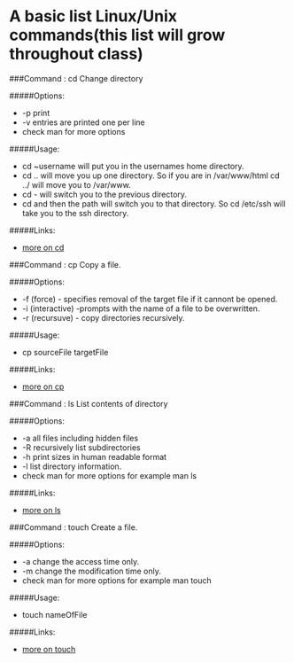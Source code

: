 A basic list Linux/Unix commands(this list will grow throughout class)
====

###Command : cd
Change directory

#####Options:
* -p print
* -v entries are printed one per line
* check man for more options

#####Usage:
* cd ~username will put you in the usernames home directory.
* cd .. will move you up one directory. So if you are in /var/www/html cd ../ will move you to /var/www.
* cd - will switch you to the previous directory.
* cd and then the path will switch you to that directory. So cd /etc/ssh will take you to the ssh directory.

#####Links:
* [more on cd](https://kb.iu.edu/d/afsk#cd)

###Command : cp
Copy a file.  

#####Options:
* -f (force) - specifies removal of the target file if it cannont be opened.
* -i (interactive) -prompts with the name of a file to be overwritten.
* -r (recursuve) - copy directories recursively.

#####Usage:
* cp sourceFile targetFile
 
#####Links:
* [more on cp](http://www.tecmint.com/15-basic-ls-command-examples-in-linux/)


###Command : ls
List contents of directory

#####Options:
* -a all files including hidden files
* -R recursively list subdirectories
* -h print sizes in human readable format
* -l list directory information. 
* check man for more options for example man ls

#####Links:
* [more on ls](http://www.tecmint.com/15-basic-ls-command-examples-in-linux/)


###Command : touch
Create a file.

#####Options:
* -a change the access time only.
* -m change the modification time only.
* check man for more options for example man touch

#####Usage:
* touch nameOfFile

#####Links:
* [more on touch](http://www.linfo.org/touch.html)


